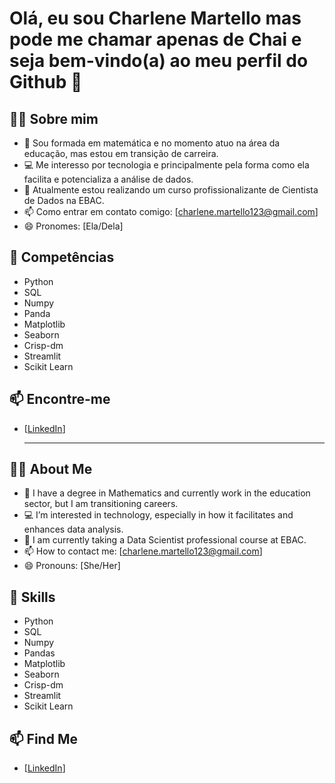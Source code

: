 # Olá, eu sou Charlene Martello mas pode me chamar apenas de Chai e seja bem-vindo(a) ao meu perfil do Github 👋

## 👨‍💻 Sobre mim

- 💬 Sou formada em matemática e no momento atuo na área da educação, mas estou em transição de carreira.
- 💻 Me interesso por tecnologia e principalmente pela forma como ela facilita e potencializa a análise de dados. 
- 🌱 Atualmente estou realizando um curso profissionalizante de Cientista de Dados na EBAC. 
- 📫 Como entrar em contato comigo: [charlene.martello123@gmail.com]
- 😄 Pronomes: [Ela/Dela]

## 🚀 Competências
- Python
- SQL
- Numpy
- Panda
- Matplotlib
- Seaborn
- Crisp-dm
- Streamlit
- Scikit Learn

## 📫 Encontre-me

- [[LinkedIn](https://www.linkedin.com/in/charlenemartello/)]

  <hr>

## 👨‍💻 About Me

- 💬 I have a degree in Mathematics and currently work in the education sector, but I am transitioning careers.
- 💻 I’m interested in technology, especially in how it facilitates and enhances data analysis.
- 🌱 I am currently taking a Data Scientist professional course at EBAC.
- 📫 How to contact me: [charlene.martello123@gmail.com]
- 😄 Pronouns: [She/Her]

## 🚀 Skills
- Python
- SQL
- Numpy
- Pandas
- Matplotlib
- Seaborn
- Crisp-dm
- Streamlit
- Scikit Learn

## 📫 Find Me

- [[LinkedIn](https://www.linkedin.com/in/charlenemartello/)]
